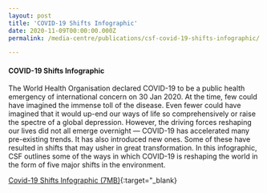 ```yaml
---
layout: post
title: 'COVID-19 Shifts Infographic'
date: 2020-11-09T00:00:00.000Z
permalink: /media-centre/publications/csf-covid-19-shifts-infographic/

---
```



#### **COVID-19 Shifts Infographic**


The World Health Organisation declared COVID-19 to be a public health emergency of international concern on 30 Jan 2020. At the time, few could have imagined the immense toll of the disease. Even fewer could have imagined that it would up-end our ways of life so comprehensively or raise the spectre of a global depression. However, the driving forces reshaping our lives did not all emerge overnight — COVID-19 has accelerated many pre-existing trends. It has also introduced new ones. Some of these have resulted in shifts that may usher in great transformation. In this infographic, CSF outlines some of the ways in which COVID-19 is reshaping the world in the form of five major shifts in the environment.


[Covid-19 Shifts Infographic (7MB)](/files/media-centre/publications/CSF-COVID-19-Shifts-Infographic.pdf){:target="_blank}
